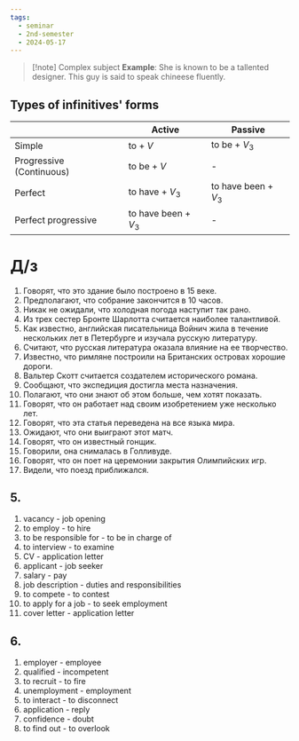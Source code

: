 ```yaml
---
tags:
  - seminar
  - 2nd-semester
  - 2024-05-17
---
```


> [!note] Complex subject
> **Example**:
> She is known to be a tallented designer.
> This guy is said to speak chineese fluently.

## Types of infinitives' forms

|                          | Active                 | Passive                |
| ------------------------ | ---------------------- | ---------------------- |
| Simple                   | to + $V$               | to be + $V_{3}$        |
| Progressive (Continuous) | to be + $V$            | -                      |
| Perfect                  | to have + $V_{3}$      | to have been + $V_{3}$ |
| Perfect progressive      | to have been + $V_{3}$ | -                      |

# Д/з

1. Говорят, что это здание было построено в 15 веке.
2. Предполагают, что собрание закончится в 10 часов.
3. Никак не ожидали, что холодная погода наступит так рано.
4. Из трех сестер Бронте Шарлотта считается наиболее талантливой.
5. Как известно, английская писательница Войнич жила в течение нескольких лет в Петербурге и изучала русскую литературу.
6. Считают, что русская литература оказала влияние на ее творчество.
7. Известно, что римляне построили на Британских островах хорошие дороги.
8. Вальтер Скотт считается создателем исторического романа.
9. Сообщают, что экспедиция достигла места назначения.
10. Полагают, что они знают об этом больше, чем хотят показать.
11. Говорят, что он работает над своим изобретением уже несколько лет.
12. Говорят, что эта статья переведена на все языка мира.
13. Ожидают, что они выиграют этот матч.
14. Говорят, что он известный гонщик.
15. Говорили, она снималась в Голливуде.
16. Говорят, что он поет на церемонии закрытия Олимпийских игр.
17. Видели, что поезд приближался.

## 5.

1. vacancy - job opening
2. to employ - to hire
3. to be responsible for - to be in charge of
4. to interview - to examine
5. CV - application letter
6. applicant - job seeker
7. salary - pay
8. job description - duties and responsibilities
9. to compete - to contest
10. to apply for a job - to seek employment
11. cover letter - application letter

## 6.

1. employer - employee
2. qualified - incompetent
3. to recruit - to fire
4. unemployment - employment
5. to interact - to disconnect
6. application - reply
7. confidence - doubt
8. to find out - to overlook

